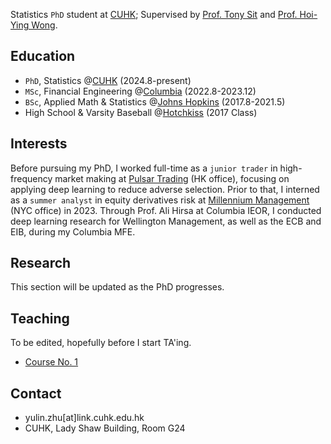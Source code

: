 Statistics `PhD` student at [CUHK](https://www.sta.cuhk.edu.hk/peoples/zhu-yulin/); Supervised by [Prof. Tony Sit](https://www.sta.cuhk.edu.hk/peoples/tonysit/) and [Prof. Hoi-Ying Wong](https://www.sta.cuhk.edu.hk/peoples/hywong/). 

## Education 
- `PhD`, Statistics @[CUHK](https://www.cuhk.edu.hk/english/index.html) (2024.8-present)
- `MSc`, Financial Engineering @[Columbia](https://www.columbia.edu) (2022.8-2023.12)
- `BSc`, Applied Math & Statistics @[Johns Hopkins](https://www.jhu.edu) (2017.8-2021.5)
- High School & Varsity Baseball @[Hotchkiss](https://www.hotchkiss.org/) (2017 Class)

## Interests
Before pursuing my PhD, I worked full-time as a `junior trader` in high-frequency market making at [Pulsar Trading](https://www.pulsar.com) (HK office), focusing on applying deep learning to reduce adverse selection. Prior to that, I interned as a `summer analyst` in equity derivatives risk at [Millennium Management](https://www.mlp.com) (NYC office) in 2023. Through Prof. Ali Hirsa at Columbia IEOR, I conducted deep learning research for Wellington Management, as well as the ECB and EIB, during my Columbia MFE.

## Research 
This section will be updated as the PhD progresses. 

## Teaching
To be edited, hopefully before I start TA'ing. 
- [Course No. 1](course_1/dummy_page.md)

## Contact
- yulin.zhu[at]link.cuhk.edu.hk
- CUHK, Lady Shaw Building, Room G24

